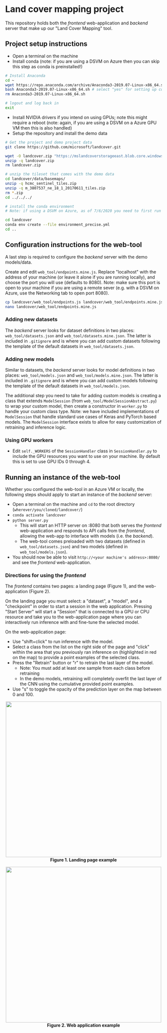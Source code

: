 # Land cover mapping project

This repository holds both the _frontend_ web-application and _backend_ server that make up our "Land Cover Mapping" tool.


## Project setup instructions

- Open a terminal on the machine
- Install conda (note: if you are using a DSVM on Azure then you can skip this step as conda is preinstalled!)

```bash
# Install Anaconda
cd ~
wget https://repo.anaconda.com/archive/Anaconda3-2019.07-Linux-x86_64.sh
bash Anaconda3-2019.07-Linux-x86_64.sh # select "yes" for setting up conda init
rm Anaconda3-2019.07-Linux-x86_64.sh

# logout and log back in
exit
```

- Install NVIDIA drivers if you intend on using GPUs; note this might require a reboot (note: again, if you are using a DSVM on a Azure GPU VM then this is also handled)
- Setup the repository and install the demo data

```bash
# Get the project and demo project data
git clone https://github.com/microsoft/landcover.git

wget -O landcover.zip "https://mslandcoverstorageeast.blob.core.windows.net/web-tool-data/landcover.zip"
unzip -q landcover.zip
rm landcover.zip

# unzip the tileset that comes with the demo data
cd landcover/data/basemaps/
unzip -q hcmc_sentinel_tiles.zip
unzip -q m_3807537_ne_18_1_20170611_tiles.zip
rm *.zip
cd ../../../

# install the conda environment
# Note: if using a DSVM on Azure, as of 7/6/2020 you need to first run `sudo chown -R $USER /anaconda/`

cd landcover
conda env create --file environment_precise.yml
cd ..
```


## Configuration instructions for the web-tool

A last step is required to configure the _backend_ server with the demo models/data.

Create and edit `web_tool/endpoints.mine.js`. Replace "localhost" with the address of your machine (or leave it alone if you are running locally), and choose the port you will use (defaults to 8080). Note: make sure this port is open to your machine if you are using a remote sever (e.g. with a DSVM on Azure, use the Networking tab to open port 8080).

```bash
cp landcover/web_tool/endpoints.js landcover/web_tool/endpoints.mine.js
nano landcover/web_tool/endpoints.mine.js
```

### Adding new datasets

The _backend_ server looks for dataset definitions in two places: `web_tool/datasets.json` and `web_tool/datasets.mine.json`. The latter is included in `.gitignore` and is where you can add custom datasets following the template of the default datasets in `web_tool/datasets.json`.

### Adding new models

Similar to datasets, the _backend_ server looks for model definitions in two places: `web_tool/models.json` and `web_tool/models.mine.json`. The latter is included in `.gitignore` and is where you can add custom models following the template of the default datasets in `web_tool/models.json`.

The additional step you need to take for adding custom models is creating a class that extends `ModelSession` (from `web_tool/ModelSessionAbstract.py`) to wrap your custom model, then create a constructor in `worker.py` to handle your custom class type. Note: we have included implementations of `ModelSession` that handle standard use cases of Keras and PyTorch based models. The `ModelSession` interface exists to allow for easy customization of retraining and inference logic.  

### Using GPU workers

- Edit `self._WORKERS` of the `SessionHandler` class in `SessionHandler.py` to include the GPU resources you want to use on your machine. By default this is set to use GPU IDs 0 through 4.


## Running an instance of the web-tool

Whether you configured the web-tool in an Azure VM or locally, the following steps should apply to start an instance of the _backend_ server:

- Open a terminal on the machine and `cd` to the root directory (`wherever/you/cloned/landcover/`)
- `conda activate landcover` 
- `python server.py`
  - This will start an HTTP server on :8080 that both serves the _frontend_ web-application and responds to API calls from the _frontend_, allowing the web-app to interface with models (i.e. the _backend_).
  - The web-tool comes preloaded with two datasets (defined in `web_tool/datasets.json`) and two models (defined in `web_tool/models.json`).
- You should now be able to visit `http://<your machine's address>:8080/` and see the _frontend_ web-application.

### Directions for using the _frontend_

The _frontend_ contains two pages: a landing page (Figure 1), and the web-application (Figure 2).

On the landing page you must select: a "dataset", a "model", and a "checkpoint" in order to start a session in the web application. Pressing "Start Server" will start a "Session" that is connected to a GPU or CPU resource and take you to the web-application page where you can interactively run inference with and fine-tune the selected model.

On the web-application page:
- Use "shift+click" to run inference with the model.
- Select a class from the list on the right side of the page and "click" within the area that you previously ran inference on (highlighted in red on the map) to provide a point examples of the selected class.
- Press the "Retrain" button or "r" to retrain the last layer of the model.
  - Note: You must add at least one sample from each class before retraining
  - In the demo models, retraining will completely overfit the last layer of the CNN using the cumulative provided point examples.
- Use "s" to toggle the opacity of the prediction layer on the map between 0 and 100.

<p align="center">
  <img src="figures/landing_page.png" height="500">
  <b>Figure 1. Landing page example</b>
</p>

<p align="center">
  <img src="figures/web_application.png" height="500">
  <b>Figure 2. Web application example</b>
</p>